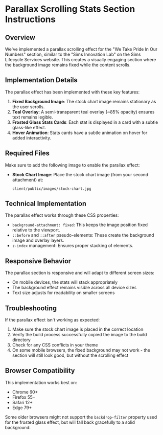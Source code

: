 # Parallax Scrolling Stats Section Instructions

## Overview
We've implemented a parallax scrolling effect for the "We Take Pride In Our Numbers" section, similar to the "Sims Innovation Lab" on the Sims Lifecycle Services website. This creates a visually engaging section where the background image remains fixed while the content scrolls.

## Implementation Details
The parallax effect has been implemented with these key features:
1. **Fixed Background Image**: The stock chart image remains stationary as the user scrolls.
2. **Teal Overlay**: A semi-transparent teal overlay (~85% opacity) ensures text remains legible.
3. **Frosted Glass Stats Cards**: Each stat is displayed in a card with a subtle glass-like effect.
4. **Hover Animation**: Stats cards have a subtle animation on hover for added interactivity.

## Required Files
Make sure to add the following image to enable the parallax effect:

- **Stock Chart Image**: Place the stock chart image (from your second attachment) at:
  ```
  client/public/images/stock-chart.jpg
  ```

## Technical Implementation
The parallax effect works through these CSS properties:
- `background-attachment: fixed`: This keeps the image position fixed relative to the viewport.
- `::before` and `::after` pseudo-elements: These create the background image and overlay layers.
- `z-index` management: Ensures proper stacking of elements.

## Responsive Behavior
The parallax section is responsive and will adapt to different screen sizes:
- On mobile devices, the stats will stack appropriately
- The background effect remains visible across all device sizes
- Text size adjusts for readability on smaller screens

## Troubleshooting
If the parallax effect isn't working as expected:
1. Make sure the stock chart image is placed in the correct location
2. Verify the build process successfully copied the image to the build directory
3. Check for any CSS conflicts in your theme
4. On some mobile browsers, the fixed background may not work - the section will still look good, but without the scrolling effect

## Browser Compatibility
This implementation works best on:
- Chrome 60+
- Firefox 55+
- Safari 12+
- Edge 79+

Some older browsers might not support the `backdrop-filter` property used for the frosted glass effect, but will fall back gracefully to a solid background. 